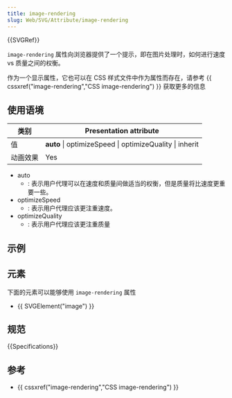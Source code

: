 ```yaml
---
title: image-rendering
slug: Web/SVG/Attribute/image-rendering
---
```


{{SVGRef}}

`image-rendering` 属性向浏览器提供了一个提示，即在图片处理时，如何进行速度 vs 质量之间的权衡。

作为一个显示属性，它也可以在 CSS 样式文件中作为属性而存在，请参考 {{ cssxref("image-rendering","CSS image-rendering") }} 获取更多的信息

## 使用语境

| 类别     | Presentation attribute                                  |
| -------- | ------------------------------------------------------- |
| 值       | **auto** \| optimizeSpeed \| optimizeQuality \| inherit |
| 动画效果 | Yes                                                     |

- auto
  - : 表示用户代理可以在速度和质量间做适当的权衡，但是质量将比速度更重要一些。
- optimizeSpeed
  - : 表示用户代理应该更注重速度。
- optimizeQuality
  - : 表示用户代理应该更注重质量

## 示例

## 元素

下面的元素可以能够使用 `image-rendering` 属性

- {{ SVGElement("image") }}

## 规范

{{Specifications}}

## 参考

- {{ cssxref("image-rendering","CSS image-rendering") }}
